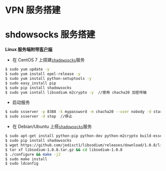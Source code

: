 # VPN  服务搭建



# shdowsocks 服务搭建

**Linux 服务端附带[客户端](../chapters/chapter1.md)**

+ 在 CentOS 7 上搭建[`shadowsocks`](https://github.com/shadowsocks/shadowsocks/wiki/)服务

 ```bash
 $ sudo yum update -y
 $ sudo yum install epel-release -y
 $ sudo yum install python-setuptools -y
 $ sudo easy_install pip
 $ sudo pip install shadowsocks
 $ sudo yum isntall libsodium m2crypto -y  //使用 chacha20 加密传输
 ```

+ 启动服务

 ```bash
 $ sudo ssserver -p 8388 -k mypassword -m chacha20 --user nobody -d start  //后台运行
 $ sudo ssserver -d stop  //停止
 ```
 + 在 Debian/Ubuntu 上搭[`shadowsocks`](https://github.com/shadowsocks/shadowsocks/wiki/)服务
 
 ```bash
$ sudo apt-get install python-pip python-dev python-m2crypto build-essential -y 
$ sudo pip install shadowsocks
$ wget https://github.com/jedisct1/libsodium/releases/download/1.0.8/libsodium-1.0.8.tar.gz //使用 chacha20 加密传输
$ tar xf libsodium-1.0.8.tar.gz && cd libsodium-1.0.8
$ ./configure && make -j2
$ sudo make install
$ sudo ldconfig
 ```